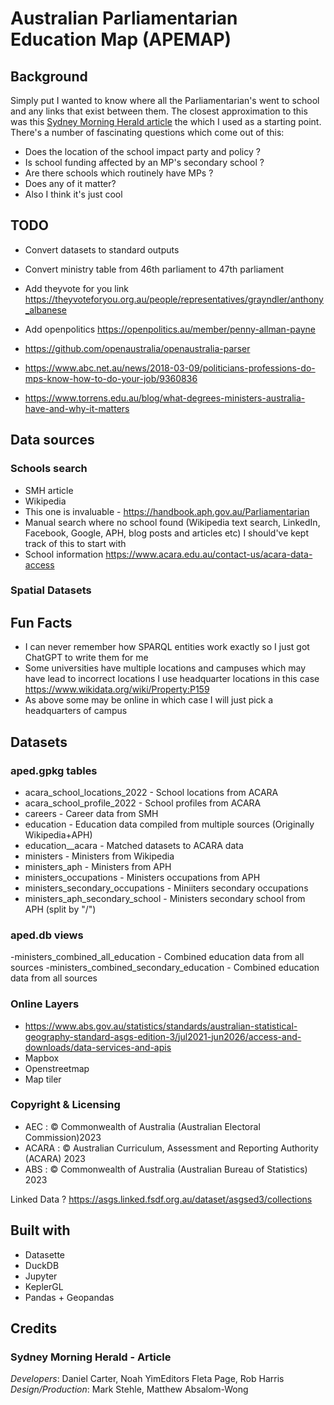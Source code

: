 # Australian Parliamentarian Education Map (APEMAP)

## Background
Simply put I wanted to know where all the Parliamentarian's went to school and any links that exist between them.
The closest approximation to this was this [Sydney Morning Herald article](https://www.smh.com.au/interactive/2021/careers-before-politics/) the which I used as a starting point.
There's a number of fascinating questions which come out of this:
 - Does the location of the school impact party and policy ?
 - Is school funding affected by an MP's secondary school ?
 - Are there schools which routinely have MPs ?
 - Does any of it matter?
 - Also I think it's just cool

## TODO
- Convert datasets to standard outputs
- Convert ministry table from 46th parliament to 47th parliament
- Add theyvote for you link https://theyvoteforyou.org.au/people/representatives/grayndler/anthony_albanese
- Add openpolitics https://openpolitics.au/member/penny-allman-payne
- https://github.com/openaustralia/openaustralia-parser


- https://www.abc.net.au/news/2018-03-09/politicians-professions-do-mps-know-how-to-do-your-job/9360836
- https://www.torrens.edu.au/blog/what-degrees-ministers-australia-have-and-why-it-matters

## Data sources
### Schools search
- SMH article
- Wikipedia
- This one is invaluable - https://handbook.aph.gov.au/Parliamentarian
- Manual search where no school found (Wikipedia text search, LinkedIn, Facebook, Google, APH, blog posts and articles etc) I should've kept track of this to start with
- School information https://www.acara.edu.au/contact-us/acara-data-access
### Spatial Datasets


## Fun Facts
- I can never remember how SPARQL entities work exactly so I just got ChatGPT to write them for me
- Some universities have multiple locations and campuses which may have lead to incorrect locations I use headquarter locations in this case https://www.wikidata.org/wiki/Property:P159
- As above some may be online in which case I will just pick a headquarters of campus

## Datasets
### aped.gpkg tables
- acara_school_locations_2022 - School locations from ACARA
- acara_school_profile_2022 - School profiles from ACARA
- careers - Career data from SMH
- education - Education data compiled from multiple sources (Originally Wikipedia+APH)
- education__acara - Matched datasets to ACARA data
- ministers - Ministers from Wikipedia
- ministers_aph - Ministers from APH
- ministers_occupations - Ministers occupations from APH
- ministers_secondary_occupations - Miniiters secondary occupations
- ministers_aph_secondary_school - Ministers secondary school from APH (split by "/")

### aped.db views
-ministers_combined_all_education - Combined education data from all sources
-ministers_combined_secondary_education - Combined education data from all sources


### Online Layers
- https://www.abs.gov.au/statistics/standards/australian-statistical-geography-standard-asgs-edition-3/jul2021-jun2026/access-and-downloads/data-services-and-apis
- Mapbox
- Openstreetmap
- Map tiler

### Copyright & Licensing
- AEC : © Commonwealth of Australia (Australian Electoral Commission)2023
- ACARA : © Australian Curriculum, Assessment and Reporting Authority (ACARA) 2023
- ABS : © Commonwealth of Australia (Australian Bureau of Statistics) 2023

Linked Data ? https://asgs.linked.fsdf.org.au/dataset/asgsed3/collections
## Built with
- Datasette
- DuckDB
- Jupyter
- KeplerGL
- Pandas + Geopandas

## Credits
### Sydney Morning Herald - Article
*Developers*: Daniel Carter, Noah YimEditors Fleta Page, Rob Harris
*Design/Production*: Mark Stehle, Matthew Absalom-Wong
